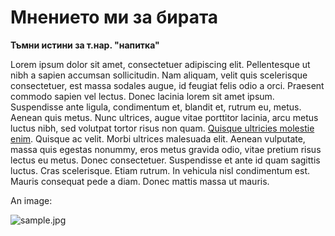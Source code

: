 <html xmlns="http://www.w3.org/1999/xhtml" xml:lang="en" lang="en">
<head>
<meta http-equiv="content-type" content="text/html; charset=utf-8" />
<link rel="stylesheet" href="style.css" media="all" type="text/css" />
</head>
<body>
<div id="content">
  <h1>Мнението ми за бирата</h1>
  <p><strong>Тъмни истини за т.нар. "напитка"</strong></p>
  <p>Lorem ipsum dolor sit amet, consectetuer adipiscing elit. Pellentesque ut nibh a sapien accumsan sollicitudin. Nam aliquam, velit quis scelerisque consectetuer, est massa sodales augue, id feugiat felis odio a orci. Praesent commodo sapien vel lectus. Donec lacinia lorem sit amet ipsum. Suspendisse ante ligula, condimentum et, blandit et, rutrum eu, metus. Aenean quis metus. Nunc ultrices, augue vitae porttitor lacinia, arcu metus luctus nibh, sed volutpat tortor risus non quam. <a href="http://all-free-download.com/free-website-templates/">Quisque ultricies molestie enim</a>. Quisque ac velit. Morbi ultrices malesuada elit. Aenean vulputate, massa quis egestas nonummy, eros metus gravida odio, vitae pretium risus lectus eu metus. Donec consectetuer. Suspendisse et ante id quam sagittis luctus. Cras scelerisque. Etiam rutrum. In vehicula nisl condimentum est. Mauris consequat pede a diam. Donec mattis massa ut mauris.</p>
  <p>An image:</p>
  <img src="sample.jpg" alt="sample.jpg" />
</div>

